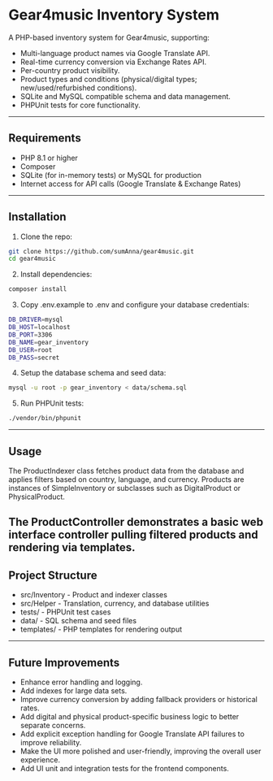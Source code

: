 # Gear4music Inventory System

A PHP-based inventory system for Gear4music, supporting:

- Multi-language product names via Google Translate API.
- Real-time currency conversion via Exchange Rates API.
- Per-country product visibility.
- Product types and conditions (physical/digital types; new/used/refurbished conditions).
- SQLite and MySQL compatible schema and data management.
- PHPUnit tests for core functionality.

---

## Requirements

- PHP 8.1 or higher
- Composer
- SQLite (for in-memory tests) or MySQL for production
- Internet access for API calls (Google Translate & Exchange Rates)

---

## Installation

1. Clone the repo:
```bash
git clone https://github.com/sumAnna/gear4music.git
cd gear4music
```

2. Install dependencies:
```bash
composer install
```

3. Copy .env.example to .env and configure your database credentials:
```bash
DB_DRIVER=mysql
DB_HOST=localhost
DB_PORT=3306
DB_NAME=gear_inventory
DB_USER=root
DB_PASS=secret
```
4. Setup the database schema and seed data:
```bash
mysql -u root -p gear_inventory < data/schema.sql
```
5. Run PHPUnit tests:
```bash
./vendor/bin/phpunit
```
---
## Usage
The ProductIndexer class fetches product data from the database and applies filters based on country, language, and currency. Products are instances of SimpleInventory or subclasses such as DigitalProduct or PhysicalProduct.

The ProductController demonstrates a basic web interface controller pulling filtered products and rendering via templates.
---
## Project Structure

- src/Inventory - Product and indexer classes
- src/Helper - Translation, currency, and database utilities
- tests/ - PHPUnit test cases
- data/ - SQL schema and seed files
- templates/ - PHP templates for rendering output

---
## Future Improvements

- Enhance error handling and logging.
- Add indexes for large data sets.
- Improve currency conversion by adding fallback providers or historical rates.
- Add digital and physical product-specific business logic to better separate concerns.
- Add explicit exception handling for Google Translate API failures to improve reliability.
- Make the UI more polished and user-friendly, improving the overall user experience.
- Add UI unit and integration tests for the frontend components.
